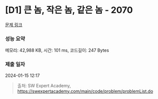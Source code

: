 # [D1] 큰 놈, 작은 놈, 같은 놈 - 2070 

[문제 링크](https://swexpertacademy.com/main/code/problem/problemDetail.do?contestProbId=AV5QQ6qqA40DFAUq) 

### 성능 요약

메모리: 42,988 KB, 시간: 101 ms, 코드길이: 247 Bytes

### 제출 일자

2024-01-15 12:17



> 출처: SW Expert Academy, https://swexpertacademy.com/main/code/problem/problemList.do